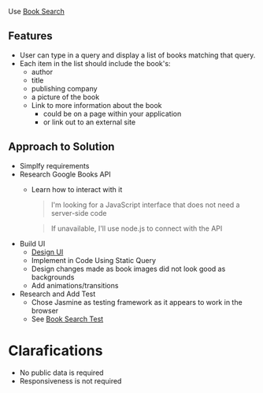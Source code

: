 Use [Book Search](https://booksearch.varell.me)

## Features
- User can type in a query and display a list of books matching that query.
- Each item in the list should include the book's:
    - author
    - title
    - publishing company
    - a picture of the book
    - Link to more information about the book
        - could be on a page within your application
        - or link out to an external site

## Approach to Solution
- Simplfy requirements
- Research Google Books API
    - Learn how to interact with it
        > I'm looking for a JavaScript interface that does not need a server-side code
        
        > If unavailable, I'll use node.js to connect with the API
- Build UI
    - [Design UI](https://www.figma.com/file/DRSrrfXVc9ZoVuSelFQqq52L/8-Book-Search)
    - Implement in Code Using Static Query
    - Design changes made as book images did not look good as backgrounds
    - Add animations/transitions
- Research and Add Test
    - Chose Jasmine as testing framework as it appears to work in the browser
    - See [Book Search Test](https://participator.github.io/book_search/bookTest.html)

# Clarafications
- No public data is required
- Responsiveness is not required
